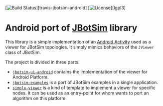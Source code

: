 [![Build Status](https://travis-ci.org/pictavien/jbotsim-android.svg?branch=master)][travis-jbotsim-android]
[![License](https://img.shields.io/badge/license-LGPL%20&ge;%203.0-informational.svg)][lgpl3]

# Android port of [JBotSim](http://jbotsim.io) library

This library is a simple implementation of an [Android Activity](jbotsim-ui-android/src/main/java/io/jbotsim/ui/android/AndroidViewerActivity.java) 
used as a viewer for JBotSim topologies. It simply mimics behaviors of the `JViewer` class of JBotSim.

The project is divided in three parts:

* [`jbotsim-ui-android`](jbotsim-ui-android) contains the implementation of the viewer for Android Platform.
* [`jbotsim-examples`](jbotsim-examples) is a port of JBotSim examples in a single application.
* [`simple-viewer`](simple-viewer) is a kind of template to implement a viewer for specific nodes. It can be used as
an entry-point for whom wants to port an algorithm on this platform

 
